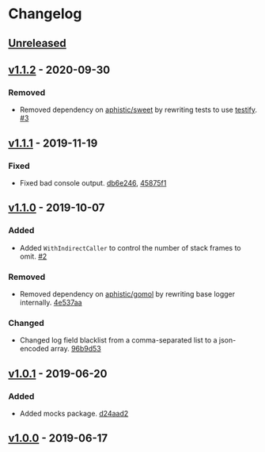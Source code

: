 # Changelog

## [Unreleased]

## [v1.1.2] - 2020-09-30

### Removed

- Removed dependency on [aphistic/sweet](https://github.com/aphistic/sweet) by rewriting tests to use [testify](https://github.com/stretchr/testify). [#3](https://github.com/go-nacelle/log/pull/3)

## [v1.1.1] - 2019-11-19

### Fixed

- Fixed bad console output. [db6e246](https://github.com/go-nacelle/log/commit/db6e24657334615a099e39bae0359179778016e4), [45875f1](https://github.com/go-nacelle/log/commit/45875f173a0db48fc3f615d96a4f83e015cdf130)

## [v1.1.0] - 2019-10-07

### Added

- Added `WithIndirectCaller` to control the number of stack frames to omit. [#2](https://github.com/go-nacelle/log/pull/2)

### Removed

- Removed dependency on [aphistic/gomol](https://github.com/aphistic/gomol) by rewriting base logger internally. [4e537aa](https://github.com/go-nacelle/log/commit/4e537aa0e5a08638bfb45f5153e8deccf6e1d00d)

### Changed

- Changed log field blacklist from a comma-separated list to a json-encoded array. [96b9d53](https://github.com/go-nacelle/log/commit/96b9d53baff25f7c0436799f520c3d4a5970941e)

## [v1.0.1] - 2019-06-20

### Added

- Added mocks package. [d24aad2](https://github.com/go-nacelle/log/commit/d24aad20df4c5b24dbdff3860c348af82abed169)

## [v1.0.0] - 2019-06-17

[Unreleased]: https://github.com/go-nacelle/log/compare/v1.1.2...HEAD
[v1.0.0]: https://github.com/go-nacelle/log/releases/tag/v1.0.0
[v1.0.1]: https://github.com/go-nacelle/log/compare/v1.0.0...v1.0.1
[v1.1.0]: https://github.com/go-nacelle/log/compare/v1.0.1...v1.1.0
[v1.1.1]: https://github.com/go-nacelle/log/compare/v1.1.0...v1.1.1
[v1.1.2]: https://github.com/go-nacelle/log/compare/v1.1.1...v1.1.2
